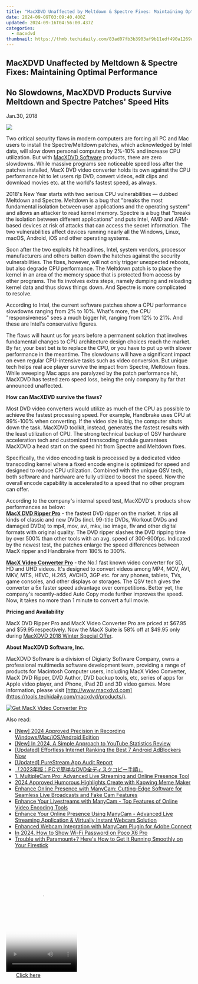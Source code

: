 ```yaml
---
title: "MacXDVD Unaffected by Meltdown & Spectre Fixes: Maintaining Optimal Performance"
date: 2024-09-09T03:09:40.400Z
updated: 2024-09-16T04:56:00.437Z
categories:
  - macxdvd
thumbnail: https://thmb.techidaily.com/83ad07fb3b3903af9b11edf490a1269ded4203aa30a9b73ce69cba9af6290248.jpg
---
```


## MacXDVD Unaffected by Meltdown & Spectre Fixes: Maintaining Optimal Performance

## No Slowdowns, MacXDVD Products Survive Meltdown and Spectre Patches' Speed Hits

Jan.30, 2018

![](https://www.macxdvd.com/press-room/../press-room/image/meltdown-spectre.png) 

Two critical security flaws in modern computers are forcing all PC and Mac users to install the Spectre/Meltdown patches, which acknowledged by Intel data, will slow down personal computers by 2%-10% and increase CPU utilization. But with [MacXDVD Software](https://tools.techidaily.com/macxdvd/products/) products, there are zero slowdowns. While massive programs see noticeable speed loss after the patches installed, MacX DVD video converter holds its own against the CPU performance hit to let users rip DVD, convert videos, edit clips and download movies etc. at the world's fastest speed, as always.

2018's New Year starts with two serious CPU vulnerabilities — dubbed Meltdown and Spectre. Meltdown is a bug that "breaks the most fundamental isolation between user applications and the operating system" and allows an attacker to read kernel memory. Spectre is a bug that "breaks the isolation between different applications" and puts Intel, AMD and ARM-based devices at risk of attacks that can access the secret information. The two vulnerabilities affect devices running nearly all the Windows, Linux, macOS, Android, iOS and other operating systems. 

Soon after the two exploits hit headlines, Intel, system vendors, processor manufacturers and others batten down the hatches against the security vulnerabilities. The fixes, however, will not only trigger unexpected reboots, but also degrade CPU performance. The Meltdown patch is to place the kernel in an area of the memory space that is protected from access by other programs. The fix involves extra steps, namely dumping and reloading kernel data and thus slows things down. And Spectre is more complicated to resolve. 

According to Intel, the current software patches show a CPU performance slowdowns ranging from 2% to 10%. What's more, the CPU "responsiveness" sees a much bigger hit, ranging from 12% to 21%. And these are Intel's conservative figures. 

The flaws will haunt us for years before a permanent solution that involves fundamental changes to CPU architecture design choices reach the market. By far, your best bet is to replace the CPU, or you have to put up with slower performance in the meantime. The slowdowns will have a significant impact on even regular CPU-intensive tasks such as video conversion. But unique tech helps real ace player survive the impact from Spectre, Meltdown fixes. While sweeping Mac apps are paralyzed by the patch performance hit, MacXDVD has tested zero speed loss, being the only company by far that announced unaffected.

**How can MacXDVD survive the flaws?**

Most DVD video converters would utilize as much of the CPU as possible to achieve the fastest processing speed. For example, Handbrake uses CPU at 99%-100% when converting. If the video size is big, the computer shuts down the task. MacXDVD toolkit, instead, generates the fastest results with the least utilization of CPU. The strong technical backup of QSV hardware acceleration tech and customized transcoding module guarantees MacXDVD a head start on the speed hit from Spectre and Meltdown fixes. 

Specifically, the video encoding task is processed by a dedicated video transcoding kernel where a fixed encode engine is optimized for speed and designed to reduce CPU utilization. Combined with the unique QSV tech, both software and hardware are fully utilized to boost the speed. Now the overall encode capability is accelerated to a speed that no other program can offer. 

According to the company's internal speed test, MacXDVD's products show performances as below:  
[**MacX DVD Ripper Pro**](https://tools.techidaily.com/macxdvd/products/) \- the fastest DVD ripper on the market. It rips all kinds of classic and new DVDs (incl. 99-title DVDs, Workout DVDs and damaged DVDs) to mp4, mov, avi, mkv, iso image, flv and other digital formats with original quality. The DVD ripper slashes the DVD ripping time by over 500% than other tools with an avg. speed of 300-900fps. Indicated by the newest test, the patches enlarge the speed differences between MacX ripper and Handbrake from 180% to 300%.

[**MacX Video Converter Pro**](https://tools.techidaily.com/macxdvd/products/) \- the No.1 fast known video converter for SD, HD and UHD videos. It's designed to convert videos among MP4, MOV, AVI, MKV, MTS, HEVC, H.265, AVCHD, 3GP etc. for any phones, tablets, TVs, game consoles, and other displays or storages. The QSV tech gives the converter a 5x faster speed advantage over competitions. Better yet, the company's recently-added Auto Copy mode further improves the speed. Now, it takes no more than 1 minute to convert a full movie. 

**Pricing and Availability**

MacX DVD Ripper Pro and MacX Video Converter Pro are priced at $67.95 and $59.95 respectively. Now the MacX Suite is 58% off at $49.95 only during [MacXDVD 2018 Winter Special Offer](https://tools.techidaily.com/macxdvd/products/). 

**About MacXDVD Software, Inc.**

MacXDVD Software is a division of Digiarty Software Company, owns a professional multimedia software development team, providing a range of products for Macintosh Computer users, including MacX Video Converter, MacX DVD Ripper, DVD Author, DVD backup tools, etc, series of apps for Apple video player, and iPhone, iPad 2D and 3D video games. More information, please visit [http://www.macxdvd.com](https://tools.techidaily.com/macxdvd/products/). 

[![Get MacX Video Converter Pro](https://www.macxdvd.com/press-room/../adv/mvcp-banner-r.jpg)](https://tools.techidaily.com/macxdvd/products/)

<ins class="adsbygoogle"
     style="display:block"
     data-ad-format="autorelaxed"
     data-ad-client="ca-pub-7571918770474297"
     data-ad-slot="1223367746"></ins>

<ins class="adsbygoogle"
     style="display:block"
     data-ad-client="ca-pub-7571918770474297"
     data-ad-slot="8358498916"
     data-ad-format="auto"
     data-full-width-responsive="true"></ins>

<span class="atpl-alsoreadstyle">Also read:</span>
<div><ul>
<li><a href="https://screen-recording.techidaily.com/new-2024-approved-precision-in-recording-windowsmaciosandroid-edition/"><u>[New] 2024 Approved Precision in Recording Windows/Mac/iOS/Android Edition</u></a></li>
<li><a href="https://youtube-lab.techidaily.com/n-2024-a-simple-approach-to-youtube-statistics-review/"><u>[New] In 2024, A Simple Approach to YouTube Statistics Review</u></a></li>
<li><a href="https://youtube-video-recordings.techidaily.com/updated-effortless-internet-ranking-the-best-7-android-adblockers-now/"><u>[Updated] Effortless Internet Ranking the Best 7 Android AdBlockers Now</u></a></li>
<li><a href="https://fox-access.techidaily.com/updated-purestream-app-audit-report/"><u>[Updated] PureStream App Audit Report</u></a></li>
<li><a href="https://some-guidance.techidaily.com/2023pcdvd/"><u>「2023年版：PCで簡単なDVD全ディスクコピー手順」</u></a></li>
<li><a href="https://discover-amazing.techidaily.com/1-multiplecam-pro-advanced-live-streaming-and-online-presence-tool/"><u>1. MultipleCam Pro: Advanced Live Streaming and Online Presence Tool</u></a></li>
<li><a href="https://some-knowledge.techidaily.com/2024-approved-humorous-highlights-create-with-kapwing-meme-maker/"><u>2024 Approved Humorous Highlights Create with Kapwing Meme Maker</u></a></li>
<li><a href="https://discover-amazing.techidaily.com/enhance-online-presence-with-manycam-cutting-edge-software-for-seamless-live-broadcasts-and-fake-cam-features/"><u>Enhance Online Presence with ManyCam: Cutting-Edge Software for Seamless Live Broadcasts and Fake Cam Features</u></a></li>
<li><a href="https://discover-amazing.techidaily.com/enhance-your-livestreams-with-manycam-top-features-of-online-video-encoding-tools/"><u>Enhance Your Livestreams with ManyCam - Top Features of Online Video Encoding Tools</u></a></li>
<li><a href="https://discover-amazing.techidaily.com/enhance-your-online-presence-using-manycam-advanced-live-streaming-application-and-virtually-instant-webcam-solution/"><u>Enhance Your Online Presence Using ManyCam - Advanced Live Streaming Application & Virtually Instant Webcam Solution</u></a></li>
<li><a href="https://discover-amazing.techidaily.com/enhanced-webcam-integration-with-manycam-plugin-for-adobe-connect/"><u>Enhanced Webcam Integration with ManyCam Plugin for Adobe Connect</u></a></li>
<li><a href="https://easy-unlock-android.techidaily.com/in-2024-how-to-show-wi-fi-password-on-poco-x6-pro-by-drfone-android/"><u>In 2024, How to Show Wi-Fi Password on Poco X6 Pro</u></a></li>
<li><a href="https://tech-recovery.techidaily.com/trouble-with-paramountplus-heres-how-to-get-it-running-smoothly-on-your-firestick/"><u>Trouble with Paramount+? Here's How to Get It Running Smoothly on Your Firestick</u></a></li>
</ul></div>

<!-- affiliate ads begin -->
<span id="1630055">
					<video width="192" height="320" style="cursor:pointer"
           poster="//a.impactradius-go.com/display-clicktoplayimage/1630055.png"
           onclick="if(!this.playClicked){this.play();this.setAttribute('controls',true);this.playClicked=true;}">
	   <source src="//a.impactradius-go.com/display-ad/18460-1630055">
	   <img src="//a.impactradius-go.com/display-clicktoplayimage/1630055.png" style="border: none; height: 100%; width: 100%; object-fit: contain">
	</video>
	<div style="width:120px;text-align:center"><a href="javascript:window.open(decodeURIComponent('https%3A%2F%2Fcaperobbin.sjv.io%2Fc%2F5597632%2F1630055%2F18460'), '_blank');void(0);">Click here</a></div>
</span>
<img height="0" width="0" src="https://imp.pxf.io/i/5597632/1630055/18460" style="position:absolute;visibility:hidden;" border="0" />
<!-- affiliate ads end -->

